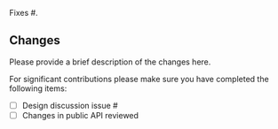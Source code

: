 Fixes #.

## Changes

Please provide a brief description of the changes here.

For significant contributions please make sure you have completed the following items:

* [ ] Design discussion issue #
* [ ] Changes in public API reviewed
